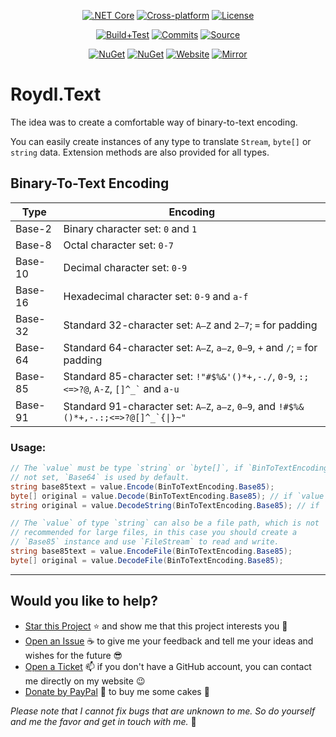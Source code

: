 <p align="center">
<a href="https://dotnet.microsoft.com/download/dotnet/5.0" rel="nofollow"><img src="https://img.shields.io/badge/core-v3.1%20or%20higher-lightgrey?style=for-the-badge&logo=dot-net&logoColor=white" title=".NET Core v3.1 LTS or higher" alt=".NET Core"></a>
<a href="https://github.com/Roydl/Text/actions"><img src="https://img.shields.io/badge/cross%E2%80%93platform-%e2%9c%94-blue?style=for-the-badge&logo=linux&logoColor=silver" title="Automatically tested with Windows 10 &amp; Ubuntu 20.04 LTS" alt="Cross-platform"></a>
<a href="https://github.com/Roydl/Text/blob/master/LICENSE.txt"><img src="https://img.shields.io/github/license/Roydl/Text?style=for-the-badge" title="Read the license terms" alt="License"></a>
</p>
<p align="center">
<a href="https://github.com/Roydl/Text/actions/workflows/dotnet.yml"><img src="https://img.shields.io/github/workflow/status/Roydl/Text/build%2Btest?style=for-the-badge&label=build%2Btest&logo=github&logoColor=silver" title="Check the last workflow results" alt="Build+Test"></a>
<a href="https://github.com/Roydl/Text/commits/master"><img src="https://img.shields.io/github/last-commit/Roydl/Text?style=for-the-badge&logo=github&logoColor=silver" title="Check the last commits" alt="Commits"></a>
<a href="https://github.com/Roydl/Text/archive/refs/heads/master.zip"><img src="https://img.shields.io/badge/download-source-important?style=for-the-badge&logo=github&logoColor=silver" title="Start downloading the &apos;master.zip&apos; file" alt="Source"></a>
</p>
<p align="center">
<a href="https://www.nuget.org/packages/Roydl.Text"><img src="https://img.shields.io/nuget/v/Roydl.Text?style=for-the-badge&logo=nuget&logoColor=silver&label=nuget" title="Check out the NuGet package page" alt="NuGet"></a>
<a href="https://www.nuget.org/packages/Roydl.Text"><img src="https://img.shields.io/nuget/dt/Roydl.Text?logo=nuget&logoColor=silver&style=for-the-badge" title="Check out the NuGet package page" alt="NuGet"></a>
<a href="https://www.si13n7.com"><img src="https://img.shields.io/website/https/www.si13n7.com?style=for-the-badge&down_color=critical&down_message=down&up_color=success&up_message=up&logo=data%3Aimage%2Fpng%3Bbase64%2CiVBORw0KGgoAAAANSUhEUgAAAA4AAAAOCAYAAAAfSC3RAAAAAXNSR0IArs4c6QAAAARnQU1BAACxjwv8YQUAAAAJcEhZcwAADsMAAA7DAcdvqGQAAAEwSURBVDhPxZJNSgNBEIXnCp5AcCO4CmaTRRaKBhdCFkGCCKLgz2Y2RiQgCiqZzmi3CG4COj0X8ApewSt4Ba%2FQ9leZGpyVG8GComtq3qv3qmeS%2Fw9nikHMd5sVn3bqLx7zom1NcW8z%2F6G9CjoPm722rPEv45EJ21vD0O30AvX12IWDvTRsrPXrnjPlUYO0u3McVpZXhch5cnguZ7vVDWfpjRAZgPqc%2BIMEgKQe9Pfr0xn%2FBqZJjAUNQKilp5cC1gHYYz8Usc3OQsTz9HZWK5BMJwFDwrbWbuIXhfhg%2FDpWuE2mK5lEgQtiz4baU14u3V09i5peiipy6qVAxFWtZiflJiq8AAiIZx1CnxpStGmEpEHDZf4r2pUd%2BMjYxomoxJofo4L%2FHqyR57OF6vEvIkm%2BAYRc%2BWd4P97CAAAAAElFTkSuQmCC" title="Visit the developer&apos;s website" alt="Website"></a>
<a href="https://www.si13n7.de"><img src="https://img.shields.io/website/https/www.si13n7.de?style=for-the-badge&down_color=critical&down_message=down&label=mirror&up_color=success&up_message=up&logo=data%3Aimage%2Fpng%3Bbase64%2CiVBORw0KGgoAAAANSUhEUgAAAA4AAAAOCAYAAAAfSC3RAAAAAXNSR0IArs4c6QAAAARnQU1BAACxjwv8YQUAAAAJcEhZcwAADsMAAA7DAcdvqGQAAAEwSURBVDhPxZJNSgNBEIXnCp5AcCO4CmaTRRaKBhdCFkGCCKLgz2Y2RiQgCiqZzmi3CG4COj0X8ApewSt4Ba%2FQ9leZGpyVG8GComtq3qv3qmeS%2Fw9nikHMd5sVn3bqLx7zom1NcW8z%2F6G9CjoPm722rPEv45EJ21vD0O30AvX12IWDvTRsrPXrnjPlUYO0u3McVpZXhch5cnguZ7vVDWfpjRAZgPqc%2BIMEgKQe9Pfr0xn%2FBqZJjAUNQKilp5cC1gHYYz8Usc3OQsTz9HZWK5BMJwFDwrbWbuIXhfhg%2FDpWuE2mK5lEgQtiz4baU14u3V09i5peiipy6qVAxFWtZiflJiq8AAiIZx1CnxpStGmEpEHDZf4r2pUd%2BMjYxomoxJofo4L%2FHqyR57OF6vEvIkm%2BAYRc%2BWd4P97CAAAAAElFTkSuQmCC" title="Visit the developer&apos;s mirror website" alt="Mirror"></a>
</p>

# Roydl.Text

The idea was to create a comfortable way of binary-to-text encoding.

You can easily create instances of any type to translate `Stream`, `byte[]` or `string` data. Extension methods are also provided for all types.


## Binary-To-Text Encoding

| Type | Encoding |
| ---- | ---- |
| Base-2 | Binary character set: `0` and `1` |
| Base-8 | Octal character set: `0-7` |
| Base-10 | Decimal character set: `0-9` |
| Base-16 | Hexadecimal character set: `0-9` and `a-f` |
| Base-32 | Standard 32-character set: `A–Z` and `2–7`; `=` for padding |
| Base-64 | Standard 64-character set: `A–Z`, `a–z`, `0–9`, `+` and `/`; `=` for padding |
| Base-85 | Standard 85-character set: `!"#$%&'()*+,-./`, `0-9`, `:;<=>?@`, `A-Z`, <code>[]^_&#96;</code> and `a-u` |
| Base-91 | Standard 91-character set: `A–Z`, `a–z`, `0–9`, and <code>!&#35;$%&amp;()*+,-.:;&lt;=&gt;?@[]^_&#96;{&#124;}~&quot;</code> |


### Usage:
```cs
// The `value` must be type `string` or `byte[]`, if `BinToTextEncoding` is
// not set, `Base64` is used by default.
string base85text = value.Encode(BinToTextEncoding.Base85);
byte[] original = value.Decode(BinToTextEncoding.Base85); // if `value` to decode is `byte[]`
string original = value.DecodeString(BinToTextEncoding.Base85); // if `value` to decode is `string`

// The `value` of type `string` can also be a file path, which is not
// recommended for large files, in this case you should create a
// `Base85` instance and use `FileStream` to read and write.
string base85text = value.EncodeFile(BinToTextEncoding.Base85);
byte[] original = value.DecodeFile(BinToTextEncoding.Base85);
```


---


## Would you like to help?

- [Star this Project](https://github.com/Roydl/Text/stargazers) :star: and show me that this project interests you :hugs:
- [Open an Issue](https://github.com/Roydl/Text/issues/new) :coffee: to give me your feedback and tell me your ideas and wishes for the future :sunglasses:
- [Open a Ticket](https://www.si13n7.com/?page=contact) :mailbox: if you don't have a GitHub account, you can contact me directly on my website :wink:
- [Donate by PayPal](https://paypal.me/si13n7/) :money_with_wings: to buy me some cakes :cake:

_Please note that I cannot fix bugs that are unknown to me. So do yourself and me the favor and get in touch with me._ :face_with_head_bandage:
